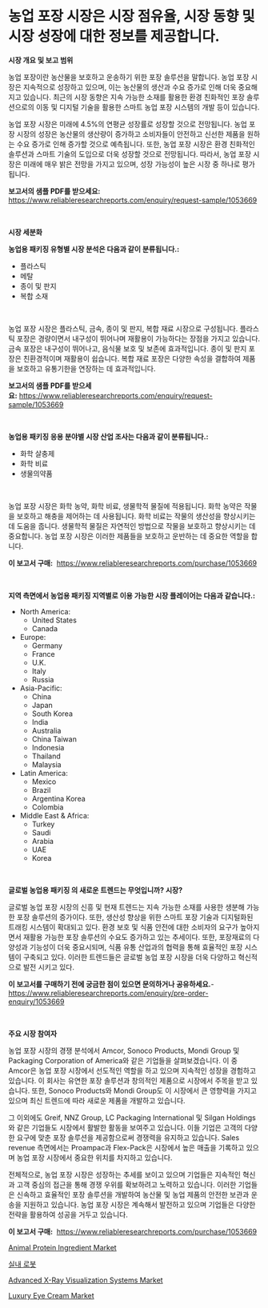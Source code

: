 <p><h1>농업 포장 시장은 시장 점유율, 시장 동향 및 시장 성장에 대한 정보를 제공합니다.</h1></p><p><strong>시장 개요 및 보고 범위</strong></p>
<p><p>농업 포장이란 농산물을 보호하고 운송하기 위한 포장 솔루션을 말합니다. 농업 포장 시장은 지속적으로 성장하고 있으며, 이는 농산물의 생산과 수요 증가로 인해 더욱 중요해지고 있습니다. 최근의 시장 동향은 지속 가능한 소재를 활용한 환경 친화적인 포장 솔루션으로의 이동 및 디지털 기술을 활용한 스마트 농업 포장 시스템의 개발 등이 있습니다.</p><p>농업 포장 시장은 미래에 4.5%의 연평균 성장률로 성장할 것으로 전망됩니다. 농업 포장 시장의 성장은 농산물의 생산량이 증가하고 소비자들이 안전하고 신선한 제품을 원하는 수요 증가로 인해 증가할 것으로 예측됩니다. 또한, 농업 포장 시장은 환경 친화적인 솔루션과 스마트 기술의 도입으로 더욱 성장할 것으로 전망됩니다. 따라서, 농업 포장 시장은 미래에 매우 밝은 전망을 가지고 있으며, 성장 가능성이 높은 시장 중 하나로 평가됩니다.</p></p>
<p><strong>보고서의 샘플 PDF를 받으세요:</strong> <a href="https://www.reliableresearchreports.com/enquiry/request-sample/1053669">https://www.reliableresearchreports.com/enquiry/request-sample/1053669</a></p>
<p>&nbsp;</p>
<p><strong>시장 세분화</strong></p>
<p><strong>농업용 패키징 유형별 시장 분석은 다음과 같이 분류됩니다.:</strong></p>
<p><ul><li>플라스틱</li><li>메탈</li><li>종이 및 판지</li><li>복합 소재</li></ul></p>
<p>&nbsp;</p>
<p><p>농업 포장 시장은 플라스틱, 금속, 종이 및 판지, 복합 재료 시장으로 구성됩니다. 플라스틱 포장은 경량이면서 내구성이 뛰어나며 재활용이 가능하다는 장점을 가지고 있습니다. 금속 포장은 내구성이 뛰어나고, 음식물 보호 및 보존에 효과적입니다. 종이 및 판지 포장은 친환경적이며 재활용이 쉽습니다. 복합 재료 포장은 다양한 속성을 결합하여 제품을 보호하고 유통기한을 연장하는 데 효과적입니다.</p></p>
<p><strong>보고서의 샘플 PDF를 받으세요:</strong>&nbsp;<a href="https://www.reliableresearchreports.com/enquiry/request-sample/1053669">https://www.reliableresearchreports.com/enquiry/request-sample/1053669</a></p>
<p>&nbsp;</p>
<p><strong> 농업용 패키징 응용 분야별 시장 산업 조사는 다음과 같이 분류됩니다.:</strong></p>
<p><ul><li>화학 살충제</li><li>화학 비료</li><li>생물의약품</li></ul></p>
<p>&nbsp;</p>
<p><p>농업 포장 시장은 화학 농약, 화학 비료, 생물학적 물질에 적용됩니다. 화학 농약은 작물을 보호하고 해충을 제어하는 데 사용됩니다. 화학 비료는 작물의 생산성을 향상시키는 데 도움을 줍니다. 생물학적 물질은 자연적인 방법으로 작물을 보호하고 향상시키는 데 중요합니다. 농업 포장 시장은 이러한 제품들을 보호하고 운반하는 데 중요한 역할을 합니다.</p></p>
<p><strong>이 보고서 구매:</strong>&nbsp; <a href="https://www.reliableresearchreports.com/purchase/1053669">https://www.reliableresearchreports.com/purchase/1053669</a></p>
<p>&nbsp;</p>
<p><strong>지역 측면에서 농업용 패키징 지역별로 이용 가능한 시장 플레이어는 다음과 같습니다.:</strong></p>
<p><ul>
    <li>
        North America:
        <ul>
            <li>United States</li>
            <li>Canada</li>
        </ul>
    </li>
    <li>
        Europe:
        <ul>
            <li>Germany</li>
            <li>France</li>
            <li>U.K.</li>
            <li>Italy</li>
            <li>Russia</li>
        </ul>
    </li>
    <li>
        Asia-Pacific:
        <ul>
            <li>China</li>
            <li>Japan</li>
            <li>South Korea</li>
            <li>India</li>
            <li>Australia</li>
            <li>China Taiwan</li>
            <li>Indonesia</li>
            <li>Thailand</li>
            <li>Malaysia</li>
        </ul>
    </li>
    <li>
        Latin America:
        <ul>
            <li>Mexico</li>
            <li>Brazil</li>
            <li>Argentina Korea</li>
            <li>Colombia</li>
        </ul>
    </li>
    <li>
        Middle East & Africa:
        <ul>
            <li>Turkey</li>
            <li>Saudi</li>
            <li>Arabia</li>
            <li>UAE</li>
            <li>Korea</li>
        </ul>
    </li>
    </ul></p>
<p>&nbsp;</p>
<p><strong>글로벌 농업용 패키징 의 새로운 트렌드는 무엇입니까? 시장?</strong></p>
<p><p>글로벌 농업 포장 시장의 신흥 및 현재 트렌드는 지속 가능한 소재를 사용한 생분해 가능한 포장 솔루션의 증가이다. 또한, 생산성 향상을 위한 스마트 포장 기술과 디지털화된 트래킹 시스템이 확대되고 있다. 환경 보호 및 식품 안전에 대한 소비자의 요구가 높아지면서 재활용 가능한 포장 솔루션의 수요도 증가하고 있는 추세이다. 또한, 포장재료의 다양성과 기능성이 더욱 중요시되며, 식품 유통 산업과의 협력을 통해 효율적인 포장 시스템이 구축되고 있다. 이러한 트렌드들은 글로벌 농업 포장 시장을 더욱 다양하고 혁신적으로 발전 시키고 있다.</p></p>
<p><strong>이 보고서를 구매하기 전에 궁금한 점이 있으면 문의하거나 공유하세요.</strong>- <a href="https://www.reliableresearchreports.com/enquiry/pre-order-enquiry/1053669">https://www.reliableresearchreports.com/enquiry/pre-order-enquiry/1053669</a></p>
<p>&nbsp;</p>
<p><strong>주요 시장 참여자</strong></p>
<p><p>농업 포장 시장의 경쟁 분석에서 Amcor, Sonoco Products, Mondi Group 및 Packaging Corporation of America와 같은 기업들을 살펴보겠습니다. 이 중 Amcor은 농업 포장 시장에서 선도적인 역할을 하고 있으며 지속적인 성장을 경험하고 있습니다. 이 회사는 유연한 포장 솔루션과 창의적인 제품으로 시장에서 주목을 받고 있습니다. 또한, Sonoco Products와 Mondi Group도 이 시장에서 큰 영향력을 가지고 있으며 최신 트렌드에 따라 새로운 제품을 개발하고 있습니다.</p><p>그 이외에도 Greif, NNZ Group, LC Packaging International 및 Silgan Holdings와 같은 기업들도 시장에서 활발한 활동을 보여주고 있습니다. 이들 기업은 고객의 다양한 요구에 맞춘 포장 솔루션을 제공함으로써 경쟁력을 유지하고 있습니다. Sales revenue 측면에서는 Proampac과 Flex-Pack은 시장에서 높은 매출을 기록하고 있으며 농업 포장 시장에서 중요한 위치를 차지하고 있습니다.</p><p>전체적으로, 농업 포장 시장은 성장하는 추세를 보이고 있으며 기업들은 지속적인 혁신과 고객 중심의 접근을 통해 경쟁 우위를 확보하려고 노력하고 있습니다. 이러한 기업들은 신속하고 효율적인 포장 솔루션을 개발하여 농산물 및 농업 제품의 안전한 보관과 운송을 지원하고 있습니다. 농업 포장 시장은 계속해서 발전하고 있으며 기업들은 다양한 전략을 활용하여 성공을 거두고 있습니다.</p></p>
<p><strong>이 보고서 구매:</strong>&nbsp;&nbsp;<a href="https://www.reliableresearchreports.com/purchase/1053669">https://www.reliableresearchreports.com/purchase/1053669</a></p>
<p><p><a href="https://issuu.com/reportprime-2/docs/animal-protein-ingredient-market-size-2030.pptx">Animal Protein Ingredient Market</a></p><p><a href="https://github.com/vsnao330707/Market-Research-Report-List-1/blob/main/50621854342.md">실내 로봇</a></p><p><a href="https://issuu.com/reportprime-2/docs/advanced-x-ray-visualization-systems-market-size-2">Advanced X-Ray Visualization Systems Market</a></p><p><a href="https://github.com/luckyshygirl/Market-Research-Report-List-3/blob/main/luxury-eye-cream-market.md">Luxury Eye Cream Market</a></p></p>
